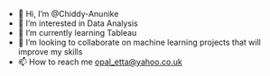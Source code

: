 - 👋 Hi, I’m @Chiddy-Anunike
- 👀 I’m interested in Data Analysis
- 🌱 I’m currently learning Tableau
- 💞️ I’m looking to collaborate on machine learning projects that will improve my skills
- 📫 How to reach me opal_etta@yahoo.co.uk

<!---
Chiddy-Anunike/Chiddy-Anunike is a ✨ special ✨ repository because its `README.md` (this file) appears on your GitHub profile.
You can click the Preview link to take a look at your changes.
--->
